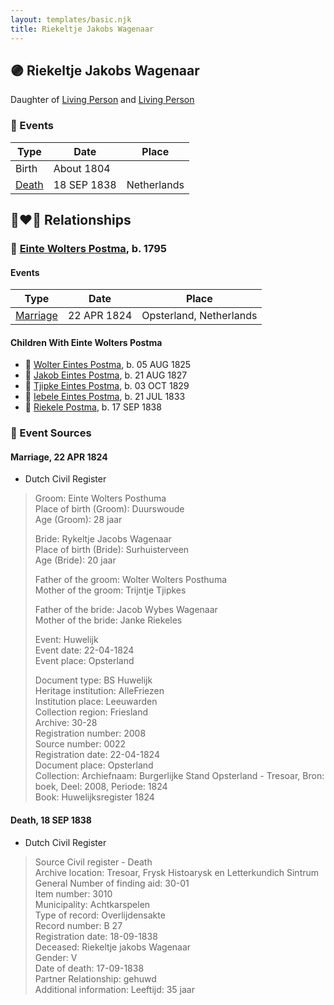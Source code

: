 ```yaml
---
layout: templates/basic.njk
title: Riekeltje Jakobs Wagenaar
---
```

## 🟣 Riekeltje Jakobs Wagenaar

Daughter of [Living Person](/people/8/84928777) and [Living Person](/people/7/76873962)

### 📆 Events

Type | Date | Place
------ | ------ | ------
Birth | About 1804 |
[Death](#event-98ab38ec-3013-45dd-8990-b8fcbfb3d319) | 18 SEP 1838 | Netherlands

## 👩‍❤️‍👨 Relationships

### 🔵 [Einte Wolters Postma](/people/1/18880768), b. 1795

#### Events

Type | Date | Place
------ | ------ | ------
[Marriage](#event-8a8b16a1-a5e7-499a-a661-ac71b855f24a) | 22 APR 1824 | Opsterland, Netherlands
#### Children With Einte Wolters Postma
* 🔵 [Wolter Eintes Postma](/people/7/78693659), b. 05 AUG 1825
* 🔵 [Jakob Eintes Postma](/people/4/46630400), b. 21 AUG 1827
* 🔵 [Tjipke Eintes Postma](/people/9/98204460), b. 03 OCT 1829
* 🔵 [Iebele Eintes Postma](/people/6/62935454), b. 21 JUL 1833
* 🔵 [Riekele Postma](/people/4/40864364), b. 17 SEP 1838
### 📰 Event Sources

#### <a id="event-8a8b16a1-a5e7-499a-a661-ac71b855f24a"></a> Marriage, 22 APR 1824
* Dutch Civil Register
>   
  > Groom: Einte Wolters Posthuma  
  > Place of birth (Groom): Duurswoude  
  > Age (Groom): 28 jaar  
  >   
  > Bride: Rykeltje Jacobs Wagenaar  
  > Place of birth (Bride): Surhuisterveen  
  > Age (Bride): 20 jaar  
  >   
  > Father of the groom: Wolter Wolters Posthuma  
  > Mother of the groom: Trijntje Tjipkes  
  >   
  > Father of the bride: Jacob Wybes Wagenaar  
  > Mother of the bride: Janke Riekeles  
  >   
  > Event: Huwelijk  
  > Event date: 22-04-1824  
  > Event place: Opsterland  
  >   
  > Document type: BS Huwelijk  
  > Heritage institution: AlleFriezen  
  > Institution place: Leeuwarden  
  > Collection region: Friesland  
  > Archive: 30-28  
  > Registration number: 2008  
  > Source number: 0022  
  > Registration date: 22-04-1824  
  > Document place: Opsterland  
  > Collection: Archiefnaam: Burgerlijke Stand Opsterland - Tresoar, Bron: boek, Deel: 2008, Periode: 1824  
  > Book: Huwelijksregister 1824  
  >

#### <a id="event-98ab38ec-3013-45dd-8990-b8fcbfb3d319"></a> Death, 18 SEP 1838
* Dutch Civil Register
>   
  > Source  Civil register - Death  
  > Archive location: Tresoar, Frysk Histoarysk en Letterkundich Sintrum  
  > General Number of finding aid: 30-01  
  > Item number: 3010  
  > Municipality: Achtkarspelen  
  > Type of record: Overlijdensakte  
  > Record number: B 27  
  > Registration date: 18-09-1838  
  > Deceased: Riekeltje jakobs Wagenaar  
  > Gender: V  
  > Date of death: 17-09-1838  
  > Partner Relationship: gehuwd  
  > Additional information: Leeftijd: 35 jaar